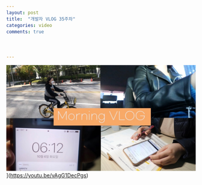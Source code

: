 ```yaml
---
layout: post
title:  "개발자 VLOG 35주차"
categories: video 
comments: true



---
```








![썸네일](/assets/img/youtube/35.jpg)](https://youtu.be/vAgG1DecPgs)













